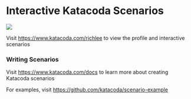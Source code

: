 # Interactive Katacoda Scenarios

[![](http://shields.katacoda.com/katacoda/richlee/count.svg)](https://www.katacoda.com/richlee "Get your profile on Katacoda.com")

Visit https://www.katacoda.com/richlee to view the profile and interactive scenarios

### Writing Scenarios
Visit https://www.katacoda.com/docs to learn more about creating Katacoda scenarios

For examples, visit https://github.com/katacoda/scenario-example
